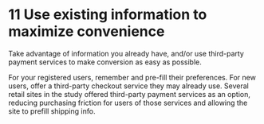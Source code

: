 # 11 Use existing information to maximize convenience

Take advantage of information you already have, and/or use third-party payment services to make conversion as easy as possible.

For your registered users, remember and pre-fill their preferences. For new users, offer a third-party checkout service they may already use. Several retail sites in the study offered third-party payment services as an option, reducing purchasing friction for users of those services and allowing the site to prefill shipping info.
